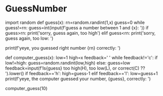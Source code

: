# GuessNumber

import random
def guess(x):
  rn=random.randint(1,x)
  guess=0
  while guess!=rn:
    guess=int(input(f'guess a number between 1 and {x}: '))
    if guess>rn:
      print('sorry, guess again, too high')
    elif guess<rn:
      print('sorry, guess again, too low: ')

  print(f'yeye, you guessed right number {rn} correctly: ')

def computer_guess(x):
  low=1
  high=x
  feedback=' '
  while feedback!='c':
    if low!=high:
      guess=random.randint(low,high)
    else:
      guess=low
    feedback=input(f'Is{guess} too high(H), too low(L), or correct(C) ?? ').lower()
    if feedback=='h':
      high=guess-1
    elif feedback=='l':
      low=guess+1
  print(f'yeye, the computer guessed your number, {guess}, correctly: ')

computer_guess(10)
